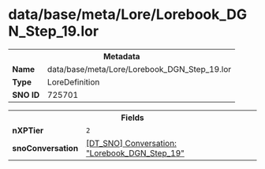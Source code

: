 <h1>data/base/meta/Lore/Lorebook_DGN_Step_19.lor</h1><table><tr><th colspan="100%">Metadata</th></tr><tr><td><b>Name</b></td><td>data/base/meta/Lore/Lorebook_DGN_Step_19.lor</td></tr><tr><td><b>Type</b></td><td>LoreDefinition</td></tr><tr><td><b>SNO ID</b></td><td>725701</td></tr></table>

<table><tr><th colspan="100%">Fields</th></tr><tr><td><b>nXPTier</b></td><td><code>2</code></td></tr><tr><td><b>snoConversation</b></td><td><a href="..\Conversation\Lorebook_DGN_Step_19.cnv">[DT_SNO] Conversation: "Lorebook_DGN_Step_19"</a></td></tr></table>


